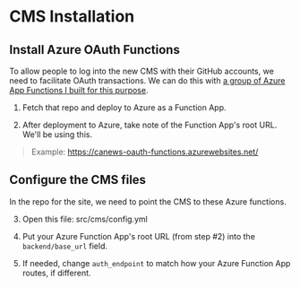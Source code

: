 # CMS Installation

## Install Azure OAuth Functions

To allow people to log into the new CMS with their GitHub accounts, we need to facilitate OAuth transactions. We can do this with [a group of Azure App Functions I built for this purpose](https://github.com/xjensen/azure-oauth-functions).

1. Fetch that repo and deploy to Azure as a Function App.

2. After deployment to Azure, take note of the Function App's root URL. We'll be using this. 

> Example: https://canews-oauth-functions.azurewebsites.net/

## Configure the CMS files

In the repo for the site, we need to point the CMS to these Azure functions.

3. Open this file: src/cms/config.yml

4. Put your Azure Function App's root URL (from step #2) into the `backend/base_url` field.

5. If needed, change `auth_endpoint` to match how your Azure Function App routes, if different.



